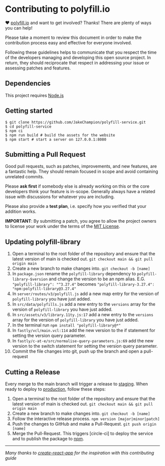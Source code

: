# Contributing to polyfill.io

♥ [polyfill.io](https://polyfill.io/) and want to get involved?
Thanks! There are plenty of ways you can help!

Please take a moment to review this document in order to make the contribution
process easy and effective for everyone involved.

Following these guidelines helps to communicate that you respect the time of
the developers managing and developing this open source project. In return,
they should reciprocate that respect in addressing your issue or assessing
patches and features.

## Dependencies

This project requires [Node.js](https://nodejs.org/)

## Getting started

```shell
$ git clone https://github.com/JakeChampion/polyfill-service.git
$ cd polyfill-service
$ npm ci
$ npm run build # build the assets for the website
$ npm start # start a server on 127.0.0.1:8080
```

## Submitting a Pull Request

Good pull requests, such as patches, improvements, and new features, are a fantastic help. They should remain focused in scope and avoid containing unrelated commits.

Please **ask first** if somebody else is already working on this or the core developers think your feature is in-scope. Generally always have a related issue with discussions for whatever you are including.

Please also provide a **test plan**, i.e. specify how you verified that your addition works.

**IMPORTANT**: By submitting a patch, you agree to allow the project
owners to license your work under the terms of the [MIT License](../LICENSE.md).

## Updating polyfill-library

1. Open a terminal to the root folder of the repository and ensure that the latest version of main is checked out. `git checkout main && git pull origin main`
2. Create a new branch to make changes into. `git checkout -b [name]`
3. In `package.json` rename the `polyfill-library` dependency to `polyfill-library-$version` and change the version to be an npm alias. E.G. `"polyfill-library": "^3.27.4"` becomes `"polyfill-library-3.27.4": "npm:polyfill-library@3.27.4"`
4. In `server/routes/v3/polyfill.js` add a new map entry for the version of `polyfill-library` you have just added.
5. In `src/data/polyfills.js` add a new entry to the `versions` array for the version of `polyfill-library` you have just added.
6. In `src/assets/v3/library.11ty.js:17` add a new entry to the `versions` array for the version of `polyfill-library` you have just added.
7. In the terminal run `npm install "polyfill-library@*"`
8. In `fastly/vcl/main.vcl:114` add the new version to the if statement for setting the version query parameter.
9. In `fastly/c-at-e/src/normalise-query-parameters.js:69` add the new version to the switch statement for setting the version query parameter.
10. Commit the file changes into git, push up the branch and open a pull-request

## Cutting a Release

Every merge to the main branch will trigger a release to [staging]. When ready to deploy to [production], follow these steps:

1. Open a terminal to the root folder of the repository and ensure that the latest version of main is checked out. `git checkout main && git pull origin main`
2. Create a new branch to make changes into. `git checkout -b [name]`
3. Follow the interactive release process. `npm version [major|minor|patch]`
4. Push the changes to GitHub and make a Pull-Request. `git push origin [name]`
5. Merge the Pull-Request. This triggers [circle-ci] to deploy the service and to publish the package to [npm].

---

_Many thanks to [create-react-app](https://github.com/facebook/create-react-app/blob/main/CONTRIBUTING.md) for the inspiration with this contributing guide_

[npm]: https://www.npmjs.com/
[staging]: https://qa.polyfill.io
[production]: https://polyfill.io
